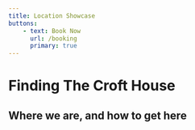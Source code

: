 ```yaml
---
title: Location Showcase
buttons:
    - text: Book Now
      url: /booking
      primary: true
---
```


# Finding The Croft House
## Where we are, and how to get here